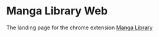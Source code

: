 # Manga Library Web

The landing page for the chrome extension [Manga Library](https://chromewebstore.google.com/detail/manga-library/agdepjcnhljkjcnnmanbooinhoaieidc)
